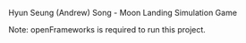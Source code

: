 Hyun Seung (Andrew) Song - Moon Landing Simulation Game

Note: openFrameworks is required to run this project. 

